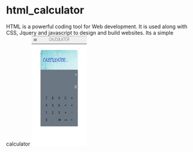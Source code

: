 # html_calculator
HTML is a powerful coding tool for Web development. It is used along with CSS, Jquery and javascript  to design and build websites.
Its a simple calculator 
<img src="IMG_20201114_124535.jpg" width="150px" height="300px">
